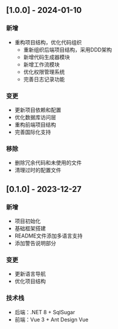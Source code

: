 ## [1.0.0] - 2024-01-10

### 新增
- 重构项目结构，优化代码组织
  - 重新组织后端项目结构，采用DDD架构
  - 新增代码生成器模块
  - 新增工作流模块
  - 优化权限管理系统
  - 完善日志记录功能

### 变更
- 更新项目依赖和配置
- 优化数据库访问层
- 重构前端项目结构
- 完善国际化支持

### 移除
- 删除冗余代码和未使用的文件
- 清理过时的配置文件

## [0.1.0] - 2023-12-27

### 新增
- 项目初始化
- 基础框架搭建
- README文件添加多语言支持
- 添加警告说明部分

### 变更
- 更新语言导航
- 优化项目结构

### 技术栈
- 后端：.NET 8 + SqlSugar
- 前端：Vue 3 + Ant Design Vue 